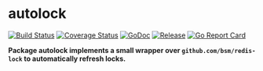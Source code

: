 # autolock

[![Build Status](https://travis-ci.org/256dpi/autolock.svg?branch=master)](https://travis-ci.org/256dpi/autolock)
[![Coverage Status](https://coveralls.io/repos/github/256dpi/autolock/badge.svg?branch=master)](https://coveralls.io/github/256dpi/autolock?branch=master)
[![GoDoc](https://godoc.org/github.com/256dpi/autolock?status.svg)](http://godoc.org/github.com/256dpi/autolock)
[![Release](https://img.shields.io/github/release/256dpi/autolock.svg)](https://github.com/256dpi/autolock/releases)
[![Go Report Card](https://goreportcard.com/badge/github.com/256dpi/autolock)](https://goreportcard.com/report/github.com/256dpi/autolock)

**Package autolock implements a small wrapper over `github.com/bsm/redis-lock` to automatically refresh locks.**
